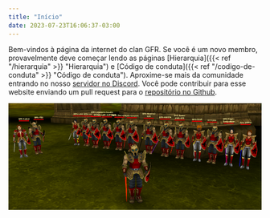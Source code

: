 ```yaml
---
title: "Início"
date: 2023-07-23T16:06:37-03:00
---
```


Bem-vindos à página da internet do clan GFR. Se você é um novo membro, provavelmente deve começar lendo as páginas [Hierarquia]({{< ref "/hierarquia" >}} "Hierarquia") e [Código de conduta]({{< ref "/codigo-de-conduta" >}} "Código de conduta"). Aproxime-se mais da comunidade entrando no nosso [servidor no Discord](). Você pode contribuir para esse website enviando um pull request para o [repositório no Github]().

![GFR](home.png)
